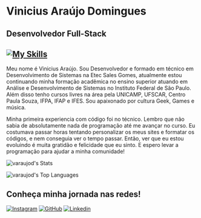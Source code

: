 # Vinicius Araújo Domingues

## Desenvolvedor Full-Stack

## [![My Skills](https://skillicons.dev/icons?i=html,css,js,mysql,c,php,ts,ps,git,github,bootstrap)](https://skillicons.dev)

Meu nome é Vinicius Araújo. Sou Desenvolvedor e formado em técnico em Desenvolvimento de Sistemas na Etec Sales Gomes, atualmente estou continuando minha formação acadêmica no ensino superior atuando em Análise e Desenvolvimento de Sistemas no Instituto Federal de São Paulo. Além disso tenho cursos livres na área pela UNICAMP, UFSCAR, Centro Paula Souza, IFPA, IFAP e IFES. Sou apaixonado por cultura Geek, Games e música. 

Minha primeira experiencia com código foi no técnico. Lembro que não sabia de absolutamente nada de programação até me avançar no curso. Eu costumava passar horas tentando personalizar os meus sites e formatar os códigos, e nem conseguia ver o tempo passar. Então, ver que eu estou evoluindo é muita gratidão e felicidade que eu sinto. E espero levar a programação para ajudar a minha comunidade!


![varaujod's Stats](https://github-readme-stats.vercel.app/api?username=varaujod&theme=shades-of-purple&show_icons=true&hide_border=true&count_private=true) 

![varaujod's Top Languages](https://github-readme-stats.vercel.app/api/top-langs/?username=varaujod&theme=shades-of-purple&show_icons=true&hide_border=true&layout=compact)


## Conheça minha jornada nas redes!

[![Instagram](https://img.shields.io/badge/-Instagram-%23E4405F?style=for-the-badge&logo=instagram&logoColor=white)](https://www.instagram.com/viniciusarauzx/)
[![GitHub](https://img.shields.io/badge/GitHub-100000?style=for-the-badge&logo=github&logoColor=white)](https://github.com/varaujod)
[![Linkedin](https://img.shields.io/badge/LinkedIn-0077B5?style=for-the-badge&logo=linkedin&logoColor=white)](https://www.linkedin.com/in/varaujod)
